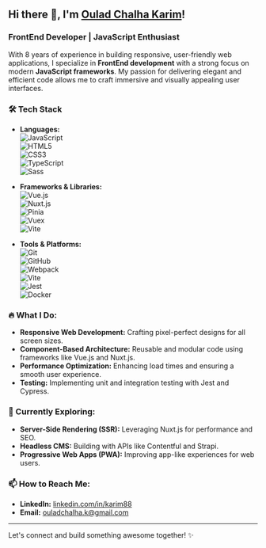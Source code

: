## Hi there 👋, I'm [Oulad Chalha Karim](https://github.com/ouladck)!

### FrontEnd Developer | JavaScript Enthusiast

With 8 years of experience in building responsive, user-friendly web applications, I specialize in **FrontEnd development** with a strong focus on modern **JavaScript frameworks**. My passion for delivering elegant and efficient code allows me to craft immersive and visually appealing user interfaces.

### 🛠 Tech Stack
- **Languages:**  
  ![JavaScript](https://img.shields.io/badge/JavaScript-F7DF1E?style=flat-square&logo=javascript&logoColor=black)  
  ![HTML5](https://img.shields.io/badge/HTML5-E34F26?style=flat-square&logo=html5&logoColor=white)  
  ![CSS3](https://img.shields.io/badge/CSS3-1572B6?style=flat-square&logo=css3&logoColor=white)  
  ![TypeScript](https://img.shields.io/badge/TypeScript-007ACC?style=flat-square&logo=typescript&logoColor=white)  
  ![Sass](https://img.shields.io/badge/Sass-CC6699?style=flat-square&logo=sass&logoColor=white)  

- **Frameworks & Libraries:**  
  ![Vue.js](https://img.shields.io/badge/Vue.js-4FC08D?style=flat-square&logo=vue.js&logoColor=white)  
  ![Nuxt.js](https://img.shields.io/badge/Nuxt.js-00C58E?style=flat-square&logo=nuxt.js&logoColor=white)  
  ![Pinia](https://img.shields.io/badge/Pinia-FED766?style=flat-square&logo=pinia&logoColor=black)  
  ![Vuex](https://img.shields.io/badge/Vuex-4FC08D?style=flat-square&logo=vuex&logoColor=white)  
  ![Vite](https://img.shields.io/badge/Vite-646CFF?style=flat-square&logo=vite&logoColor=white)

- **Tools & Platforms:**  
  ![Git](https://img.shields.io/badge/Git-F05032?style=flat-square&logo=git&logoColor=white)  
  ![GitHub](https://img.shields.io/badge/GitHub-181717?style=flat-square&logo=github&logoColor=white)  
  ![Webpack](https://img.shields.io/badge/Webpack-8DD6F9?style=flat-square&logo=webpack&logoColor=black)  
  ![Vite](https://img.shields.io/badge/Vite-646CFF?style=flat-square&logo=vite&logoColor=white)  
  ![Jest](https://img.shields.io/badge/Jest-C21325?style=flat-square&logo=jest&logoColor=white)  
  ![Docker](https://img.shields.io/badge/Docker-2496ED?style=flat-square&logo=docker&logoColor=white)

### 🔥 What I Do:
- **Responsive Web Development:** Crafting pixel-perfect designs for all screen sizes.
- **Component-Based Architecture:** Reusable and modular code using frameworks like Vue.js and Nuxt.js.
- **Performance Optimization:** Enhancing load times and ensuring a smooth user experience.
- **Testing:** Implementing unit and integration testing with Jest and Cypress.

### 🌱 Currently Exploring:
- **Server-Side Rendering (SSR):** Leveraging Nuxt.js for performance and SEO.
- **Headless CMS:** Building with APIs like Contentful and Strapi.
- **Progressive Web Apps (PWA):** Improving app-like experiences for web users.

### 📫 How to Reach Me:
- **LinkedIn:** [linkedin.com/in/karim88](https://linkedin.com/in/karim88)
- **Email:** ouladchalha.k@gmail.com

<!--
---

### GitHub Stats:

![Ouladck's GitHub stats](https://github-readme-stats.vercel.app/api?username=ouladck&show_icons=true&theme=radical)
-->
---

Let's connect and build something awesome together! ✨
